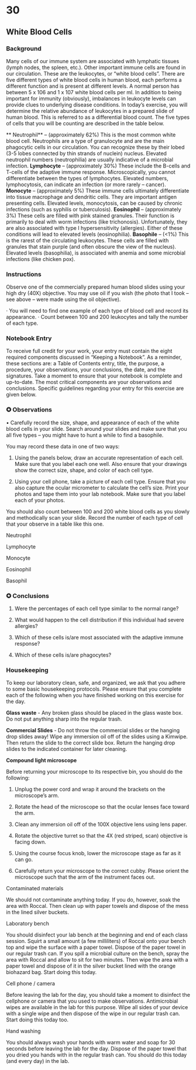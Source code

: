 # 30

## White Blood Cells

### Background

Many cells of our immune system are associated with lymphatic tissues (lymph nodes, the spleen, etc.). Other important immune cells are found in our circulation. These are the leukocytes, or “white blood cells”. There are five different types of white blood cells in human blood, each performs a different function and is present at different levels. A normal person has between 5 x 106 and 1 x 107 white blood cells per ml. In addition to being important for immunity (obviously), imbalances in leukocyte levels can provide clues to underlying disease conditions. In today’s exercise, you will determine the relative abundance of leukocytes in a prepared slide of human blood. This is referred to as a differential blood count. The five types of cells that you will be counting are described in the table below.

** Neutrophil** – (approximately 62%)
This is the most common white blood cell. Neutrophils are a type of granulocyte and are the main phagocytic cells in our circulation. You can recognize these by their lobed (3-5 lobes connected by thin strands of nuclein) nucleus. Elevated neutrophil numbers (neutrophilia) are usually indicative of a microbial infection.
**Lymphocyte** – (approximately 30%)
These include the B-cells and T-cells of the adaptive immune response. Microscopically, you cannot differentiate between the types of lymphocytes. Elevated numbers, lymphocytosis, can indicate an infection (or more rarely – cancer).
**Monocyte** – (approximately 5%)
These immune cells ultimately differentiate into tissue macrophage and dendritic cells. They are important antigen presenting cells. Elevated levels, monocytosis, can be caused by chronic infections (such as syphilis or tuberculosis).
**Eosinophil** – (approximately 3%)
These cells are filled with pink stained granules. Their function is primarily to deal with worm infections (like trichonosis). Unfortunately, they are also associated with type I hypersensitivity (allergies). Either of these conditions will lead to elevated levels (eosinophilia).
**Basophile** – (<1%)
This is the rarest of the circulating leukocytes. These cells are filled with granules that stain purple (and often obscure the view of the nucleus). Elevated levels (basophilia), is associated with anemia and some microbial infections (like chicken pox).
### Instructions
Observe one of the commercially prepared human blood slides using your high dry (40X) objective. You may use oil if you wish (the photo that I took – see above – were made using the oil objective).

· You will need to find one example of each type of blood cell and record its appearance.
· Count between 100 and 200 leukocytes and tally the number of each type.

### Notebook Entry
To receive full credit for your work, your entry must contain the eight required components discussed in “Keeping a Notebook”. As a reminder, these sections are: a Table of Contents entry, title, the purpose, a procedure, your observations, your conclusions, the date, and the signatures. Take a moment to ensure that your notebook is complete and up-to-date. The most critical components are your observations and conclusions. Specific guidelines regarding your entry for this exercise are given below.

### ✪ Observations
• Carefully record the size, shape, and appearance of each of the white blood cells in your slide. Search around your slides and make sure that you all five types – you might have to hunt a while to find a basophile.

You may record these data in one of two ways:

1) Using the panels below, draw an accurate representation of each cell. Make sure that you label each one well. Also ensure that your drawings show the correct size, shape, and color of each cell type.

2) Using your cell phone, take a picture of each cell type. Ensure that you also capture the ocular micrometer to calculate the cell’s size. Print your photos and tape them into your lab notebook. Make sure that you label each of your photos.

You should also count between 100 and 200 white blood cells as you slowly and methodically scan your slide. Record the number of each type of cell that your observe in a table like this one.

Neutrophil

Lymphocyte

Monocyte

Eosinophil

Basophil













### ✪ Conclusions

1. Were the percentages of each cell type similar to the normal range?

2. What would happen to the cell distribution if this individual had severe allergies?

3. Which of these cells is/are most associated with the adaptive immune response?

4. Which of these cells is/are phagocytes?

### Housekeeping

To keep our laboratory clean, safe, and organized, we ask that you adhere to some basic housekeeping protocols. Please ensure that you complete each of the following when you have finished working on this exercise for the day.

**Glass waste**  -  Any broken glass should be placed in the glass waste box. Do not put anything sharp into the regular trash.

**Commercial Slides**  -  Do not throw the commercial slides or the hanging drop slides away! Wipe any immersion oil off of the slides using a Kimwipe. Then return the slide to the correct slide box. Return the hanging drop slides to the indicated container for later cleaning.

**Compound light microscope**

Before returning your microscope to its respective bin, you should do the following:

1. Unplug the power cord and wrap it around the brackets on the microscope’s arm.

2. Rotate the head of the microscope so that the ocular lenses face toward the arm.

3. Clean any immersion oil off of the 100X objective lens using lens paper.

4. Rotate the objective turret so that the 4X (red striped, scan) objective is facing down.

5. Using the course focus knob, lower the microscope stage as far as it can go.

6. Carefully return your microscope to the correct cubby. Please orient the microscope such that the arm of the instrument faces out.

Contaminated materials

We should not contaminate anything today. If you do, however, soak the area with Roccal. Then clean up with paper towels and dispose of the mess in the lined silver buckets.

Laboratory bench

You should disinfect your lab bench at the beginning and end of each class session. Squirt a small amount (a few milliliters) of Roccal onto your bench top and wipe the surface with a paper towel. Dispose of the paper towel in our regular trash can. If you spill a microbial culture on the bench, spray the area with Roccal and allow to sit for two minutes. Then wipe the area with a paper towel and dispose of it in the silver bucket lined with the orange biohazard bag. Start doing this today.

Cell phone / camera

Before leaving the lab for the day, you should take a moment to disinfect the cellphone or camera that you used to make observations. Antimicrobial wipes are available in the lab for this purpose. Wipe all sides of your device with a single wipe and then dispose of the wipe in our regular trash can. Start doing this today too.

Hand washing

You should always wash your hands with warm water and soap for 30 seconds before leaving the lab for the day. Dispose of the paper towel that you dried you hands with in the regular trash can. You should do this today (and every day) in the lab.

